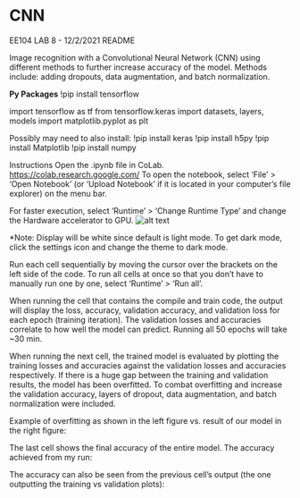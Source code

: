 # CNN
EE104 LAB 8 - 12/2/2021
README

Image recognition with a Convolutional Neural Network (CNN) using different methods to further increase accuracy of the model. Methods include: adding dropouts, data augmentation, and batch normalization.

**Py Packages**
!pip install tensorflow

import tensorflow as tf
from tensorflow.keras import datasets, layers, models
import matplotlib.pyplot as plt

Possibly may need to also install:
!pip install keras
!pip install h5py
!pip install Matplotlib
!pip install numpy

Instructions
Open the .ipynb file in CoLab. 
https://colab.research.google.com/
To open the notebook, select ‘File’ > ‘Open Notebook’ (or ‘Upload Notebook’ if it is located in your computer’s file explorer) on the menu bar.

For faster execution, select ‘Runtime’ > ‘Change Runtime Type’ and change the Hardware accelerator to GPU.
![alt text](file:///C:/Users/song/Pictures/EE104%20Lab8%20github%20pics/1.PNG)

*Note: Display will be white since default is light mode. To get dark mode, click the settings icon and change the theme to dark mode.

Run each cell sequentially by moving the cursor over the brackets on the left side of the code. To run all cells at once so that you don’t have to manually run one by one, select ‘Runtime’ > ‘Run all’.

When running the cell that contains the compile and train code, the output will display the loss, accuracy, validation accuracy, and validation loss for each epoch (training iteration). The validation losses and accuracies correlate to how well the model can predict. Running all 50 epochs will take ~30 min.


When running the next cell, the trained model is evaluated by plotting the training losses and accuracies against the validation losses and accuracies respectively. If there is a huge gap between the training and validation results, the model has been overfitted. To combat overfitting and increase the validation accuracy, layers of dropout, data augmentation, and batch normalization were included. 

Example of overfitting as shown in the left figure vs. result of our model in the right figure:



The last cell shows the final accuracy of the entire model. The accuracy achieved from my run:


The accuracy can also be seen from the previous cell’s output (the one outputting the training vs validation plots):

